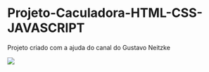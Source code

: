 # Projeto-Caculadora-HTML-CSS-JAVASCRIPT
Projeto criado com a ajuda do canal do Gustavo Neitzke

<img src="https://1.bp.blogspot.com/-TfCAA8mlc6A/YCVAzmezLPI/AAAAAAAAAnY/Xn3pI1Pj7UstC4xFhlBnFWys3dkv-GbQACLcBGAsYHQ/s1280/calculadora.png">
